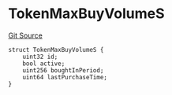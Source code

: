 # TokenMaxBuyVolumeS
[Git Source](https://github.com/thrackle-io/tron/blob/1a1d6b2809bc510780a53bad6853fa1ef1652aab/src/client/token/handler/diamond/RuleStorage.sol)


```solidity
struct TokenMaxBuyVolumeS {
    uint32 id;
    bool active;
    uint256 boughtInPeriod;
    uint64 lastPurchaseTime;
}
```


